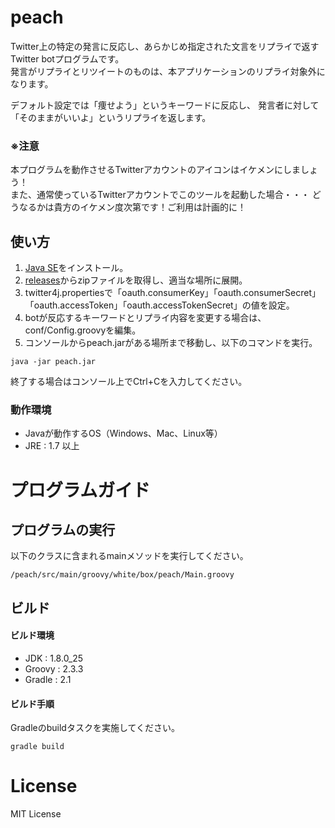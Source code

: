 # peach

Twitter上の特定の発言に反応し、あらかじめ指定された文言をリプライで返すTwitter botプログラムです。  
発言がリプライとリツイートのものは、本アプリケーションのリプライ対象外になります。

デフォルト設定では「痩せよう」というキーワードに反応し、
発言者に対して「そのままがいいよ」というリプライを返します。

### ※注意

本プログラムを動作させるTwitterアカウントのアイコンはイケメンにしましょう！  
また、通常使っているTwitterアカウントでこのツールを起動した場合・・・
どうなるかは貴方のイケメン度次第です！ご利用は計画的に！


## 使い方

1. [Java SE](http://www.oracle.com/technetwork/java/javase/downloads/index.html)をインストール。
2. [releases](https://github.com/seriwb/peach/releases)からzipファイルを取得し、適当な場所に展開。
3. twitter4j.propertiesで「oauth.consumerKey」「oauth.consumerSecret」「oauth.accessToken」「oauth.accessTokenSecret」の値を設定。
4. botが反応するキーワードとリプライ内容を変更する場合は、conf/Config.groovyを編集。
5. コンソールからpeach.jarがある場所まで移動し、以下のコマンドを実行。
```
java -jar peach.jar
```

終了する場合はコンソール上でCtrl+Cを入力してください。


### 動作環境

- Javaが動作するOS（Windows、Mac、Linux等）
- JRE : 1.7 以上



# プログラムガイド

## プログラムの実行

以下のクラスに含まれるmainメソッドを実行してください。

    /peach/src/main/groovy/white/box/peach/Main.groovy


## ビルド

#### ビルド環境

- JDK : 1.8.0_25
- Groovy : 2.3.3
- Gradle : 2.1

#### ビルド手順

Gradleのbuildタスクを実施してください。

    gradle build



# License

MIT License

